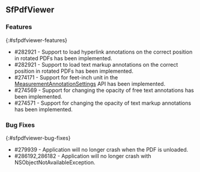 ## SfPdfViewer

### Features
{:#sfpdfviewer-features}
* \#282921 - Support to load hyperlink annotations on the correct position in rotated PDFs has been implemented.
* \#282921 - Support to load text markup annotations on the correct position in rotated PDFs has been implemented. 
* \#274171 - Support for feet-inch unit in the [MeasurementAnnotationSettings](https://help.syncfusion.com/cr/xamarin-ios/Syncfusion.SfPdfViewer.iOS~Syncfusion.SfPdfViewer.iOS.MeasurementAnnotationSettings.html) API has been implemented. 
* \#274569 - Support for changing the opacity of free text annotations has been implemented. 
* \#274571 - Support for changing the opacity of text markup annotations has been implemented. 

### Bug Fixes
{:#sfpdfviewer-bug-fixes}
* \#279939 - Application will no longer crash when the PDF is unloaded.
* \#286192,286182 - Application will no longer crash with NSObjectNotAvailableException. 